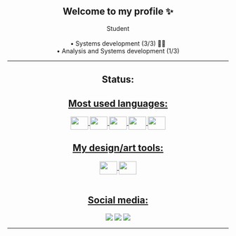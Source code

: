 ###
<div align="center">
<h2>Welcome to my profile ✨</h2>
    <a> Student </a>
    <br/>
   
 <br/>
    <a> • Systems development (3/3) 👨‍🎓</a>
 <br/>
    <a> • Analysis and Systems development (1/3)</a>
 <br/>
   

</div>
<hr/>
<div align="center">
  <h2>Status: </h2>
  <a href="https://github.com/PontesDiogo">
 
</div>

<div style="display: inline_block">
  <h2 align="center">Most used languages: </h2>
  <div align="center">
  <img align="center"  height="30" width="40" src="https://cdn.jsdelivr.net/gh/devicons/devicon/icons/html5/html5-original.svg"/>
  <img align="center"  height="30" width="40" src="https://cdn.jsdelivr.net/gh/devicons/devicon/icons/css3/css3-original.svg"/>
  <img align="center"  height="30" width="40" src="https://cdn.jsdelivr.net/gh/devicons/devicon/icons/react/react-original.svg"/>
  <img align="center"  height="30" width="40" src="https://cdn.jsdelivr.net/gh/devicons/devicon/icons/javascript/javascript-original.svg"/>
  <img align="center"  height="30" width="40" src="https://cdn.jsdelivr.net/gh/devicons/devicon/icons/mysql/mysql-original.svg"/>
  </div>
</div>
<div style="display: inline_block">
  <h2 align="center">My design/art tools: </h2>
  <div align="center">
  <img align="center"  height="30" width="40" src="https://cdn.jsdelivr.net/gh/devicons/devicon/icons/illustrator/illustrator-plain.svg"/>
  <img align="center"  height="30" width="40" src="https://cdn.jsdelivr.net/gh/devicons/devicon/icons/photoshop/photoshop-plain.svg"/>
  </div>
</div>
<br/>
<div align="center">
<h2>Social media: </h2>
    <a href="https://www.instagram.com/diogoo.gp"><img src="https://img.shields.io/badge/Instagram-E4405F?style=for-the-badge&logo=instagram&logoColor=white" ></a>
    <a href="https://open.spotify.com/user/31pdza5tx4ilx5v2obmytuv6yzim?si=28a1f505d69d4136"><img src="https://img.shields.io/badge/Spotify-1ED760?&style=for-the-badge&logo=spotify&logoColor=white" ></a>
    <a href="https://steamcommunity.com/id/_deogoo/"><img src="https://img.shields.io/badge/Steam-000000?style=for-the-badge&logo=steam&logoColor=white"></a>
   
    
</div>
<hr/>   
